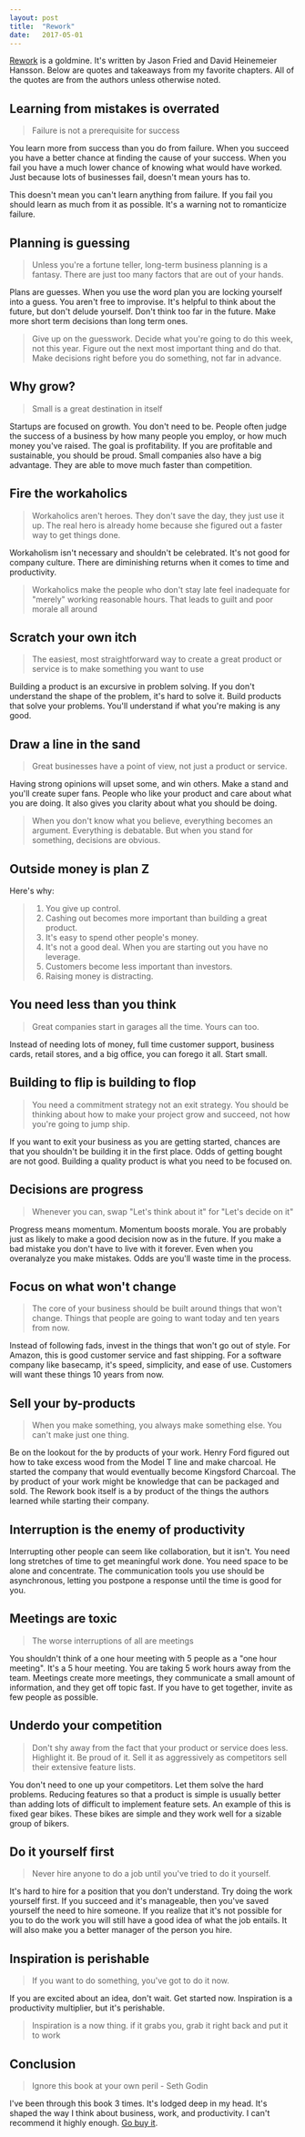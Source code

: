```yaml
---
layout: post
title:  "Rework"
date:   2017-05-01
---
```


[Rework](http://amzn.to/2qmyZff) is a goldmine. It's written by Jason Fried and David Heinemeier Hansson. Below are quotes and takeaways from my favorite chapters. All of the quotes are from the authors unless otherwise noted.

## Learning from mistakes is overrated
> Failure is not a prerequisite for success

You learn more from success than you do from failure. When you succeed you have a better chance at finding the cause of your success. When you fail you have a much lower chance of knowing what would have worked. Just because lots of businesses fail, doesn't mean yours has to.

This doesn't mean you can't learn anything from failure. If you fail you should learn as much from it as possible. It's a warning not to romanticize failure.

## Planning is guessing
> Unless you're a fortune teller, long-term business planning is a fantasy. There are just too many factors that are out of your hands.

Plans are guesses. When you use the word plan you are locking yourself into a guess. You aren't free to improvise. It's helpful to think about the future, but don't delude yourself. Don't think too far in the future. Make more short term decisions than long term ones.

> Give up on the guesswork. Decide what you're going to do this week, not this year. Figure out the next most important thing and do that. Make decisions right before you do something, not far in advance.

## Why grow?
> Small is a great destination in itself

Startups are focused on growth. You don't need to be. People often judge the success of a business by how many people you employ, or how much money you've raised. The goal is profitability. If you are profitable and sustainable, you should be proud. Small companies also have a big advantage. They are able to move much faster than competition.

## Fire the workaholics
> Workaholics aren't heroes. They don't save the day, they just use it up. The real hero is already home because she figured out a faster way to get things done.

Workaholism isn't necessary and shouldn't be celebrated. It's not good for company culture. There are diminishing returns when it comes to time and productivity.

> Workaholics make the people who don't stay late feel inadequate for "merely" working reasonable hours. That leads to guilt and poor morale all around

## Scratch your own itch
> The easiest, most straightforward way to create a great product or service is to make something you want to use

Building a product is an excursive in problem solving. If you don't understand the shape of the problem, it's hard to solve it. Build products that solve your problems. You'll understand if what you're making is any good.

## Draw a line in the sand
> Great businesses have a point of view, not just a product or service.

Having strong opinions will upset some, and win others. Make a stand and you'll create super fans. People who like your product and care about what you are doing. It also gives you clarity about what you should be doing.

> When you don't know what you believe, everything becomes an argument. Everything is debatable. But when you stand for something, decisions are obvious.

## Outside money is plan Z
Here's why:
> 1. You give up control.
> 2. Cashing out becomes more important than building a great product.
> 3. It's easy to spend other people's money.
> 4. It's not a good deal. When you are starting out you have no leverage.
> 5. Customers become less important than investors.
> 6. Raising money is distracting.

## You need less than you think
> Great companies start in garages all the time. Yours can too.

Instead of needing lots of money, full time customer support, business cards, retail stores, and a big office, you can forego it all. Start small.

## Building to flip is building to flop
> You need a commitment strategy not an exit strategy. You should be thinking about how to make your project grow and succeed, not how you're going to jump ship.

If you want to exit your business as you are getting started, chances are that you shouldn't be building it in the first place. Odds of getting bought are not good. Building a quality product is what you need to be focused on.

## Decisions are progress
> Whenever you can, swap "Let's think about it" for "Let's decide on it"

Progress means momentum. Momentum boosts morale. You are probably just as likely to make a good decision now as in the future. If you make a bad mistake you don't have to live with it forever. Even when you overanalyze you make mistakes. Odds are you'll waste time in the process.

## Focus on what won't change
> The core of your business should be built around things that won't change. Things that people are going to want today and ten years from now.

Instead of following fads, invest in the things that won't go out of style. For Amazon, this is good customer service and fast shipping. For a software company like basecamp, it's speed, simplicity, and ease of use. Customers will want these things 10 years from now.

## Sell your by-products
> When you make something, you always make something else. You can't make just one thing.

Be on the lookout for the by products of your work. Henry Ford figured out how to take excess wood from the Model T line and make charcoal. He started the company that would eventually become Kingsford Charcoal. The by product of your work might be knowledge that can be packaged and sold. The Rework book itself is a by product of the things the authors learned while starting their company.

## Interruption is the enemy of productivity
Interrupting other people can seem like collaboration, but it isn't. You need long stretches of time to get meaningful work done. You need space to be alone and concentrate. The communication tools you use should be asynchronous, letting you postpone a response until the time is good for you.

## Meetings are toxic
> The worse interruptions of all are meetings

You shouldn't think of a one hour meeting with 5 people as a "one hour meeting". It's a 5 hour meeting. You are taking 5 work hours away from the team. Meetings create more meetings, they communicate a small amount of information, and they get off topic fast. If you have to get together, invite as few people as possible.


## Underdo your competition
> Don't shy away from the fact that your product or service does less. Highlight it. Be proud of it. Sell it as aggressively as competitors sell their extensive feature lists.

You don't need to one up your competitors. Let them solve the hard problems. Reducing features so that a product is simple is usually better than adding lots of difficult to implement feature sets. An example of this is fixed gear bikes. These bikes are simple and they work well for a sizable group of bikers. 


## Do it yourself first
> Never hire anyone to do a job until you've tried to do it yourself.

It's hard to hire for a position that you don't understand. Try doing the work yourself first. If you succeed and it's manageable, then you've saved yourself the need to hire someone. If you realize that it's not possible for you to do the work you will still have a good idea of what the job entails. It will also make you a better manager of the person you hire.

## Inspiration is perishable
> If you want to do something, you've got to do it now.

If you are excited about an idea, don't wait. Get started now. Inspiration is a productivity multiplier, but it's perishable.

> Inspiration is a now thing. if it grabs you, grab it right back and put it to work

## Conclusion
> Ignore this book at your own peril - Seth Godin

I've been through this book 3 times. It's lodged deep in my head. It's shaped the way I think about business, work, and productivity. I can't recommend it highly enough. [Go buy it](http://amzn.to/2qmyZff).
